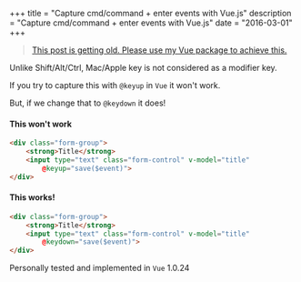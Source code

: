 +++
title = "Capture cmd/command + enter events with Vue.js"
description = "Capture cmd/command + enter events with Vue.js"
date = "2016-03-01"
+++

> <a href="https://github.com/ecrmnn/meta-ctrl-enter" target="_blank">This post is getting old. Please use my Vue package to achieve this.</a>

Unlike Shift/Alt/Ctrl, Mac/Apple key is not considered as a modifier key.

If you try to capture this with ``@keyup`` in ``Vue`` it won't work.

But, if we change that to ``@keydown`` it does!

#### This won't work
```html
<div class="form-group">
	<strong>Title</strong>
	<input type="text" class="form-control" v-model="title"
		@keyup="save($event)">
</div>
```

#### This works!
```html
<div class="form-group">
	<strong>Title</strong>
	<input type="text" class="form-control" v-model="title"
		@keydown="save($event)">
</div>
```

Personally tested and implemented in ``Vue`` 1.0.24